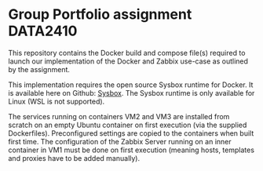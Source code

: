 # Group Portfolio assignment DATA2410

This repository contains the Docker build and compose file(s) required to launch our implementation of the Docker and Zabbix use-case as outlined by the assignment.

This implementation requires the open source Sysbox runtime for Docker. It is available here on Github: [Sysbox](https://github.com/nestybox/sysbox). The Sysbox runtime is only available for Linux (WSL is not supported).

The services running on containers VM2 and VM3 are installed from scratch on an empty Ubuntu container on first execution (via the supplied Dockerfiles). Preconfigured settings are copied to the containers when built first time. The configuration of the Zabbix Server running on an inner container in VM1 must be done on first execution (meaning hosts, templates and proxies have to be added manually).

